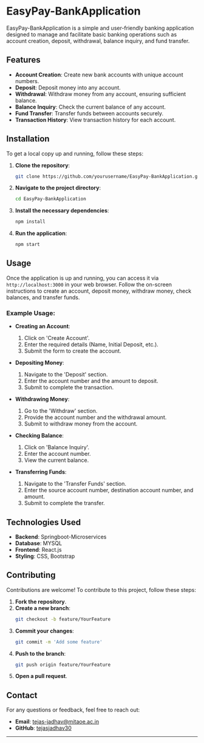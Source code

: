

# EasyPay-BankApplication

EasyPay-BankApplication is a simple and user-friendly banking application designed to manage and facilitate basic banking operations such as account creation, deposit, withdrawal, balance inquiry, and fund transfer.



## Features
- **Account Creation**: Create new bank accounts with unique account numbers.
- **Deposit**: Deposit money into any account.
- **Withdrawal**: Withdraw money from any account, ensuring sufficient balance.
- **Balance Inquiry**: Check the current balance of any account.
- **Fund Transfer**: Transfer funds between accounts securely.
- **Transaction History**: View transaction history for each account.

## Installation
To get a local copy up and running, follow these steps:

1. **Clone the repository**:
   ```bash
   git clone https://github.com/yourusername/EasyPay-BankApplication.git
   ```

2. **Navigate to the project directory**:
   ```bash
   cd EasyPay-BankApplication
   ```

3. **Install the necessary dependencies**:
   ```bash
   npm install
   ```

4. **Run the application**:
   ```bash
   npm start
   ```

## Usage
Once the application is up and running, you can access it via `http://localhost:3000` in your web browser. Follow the on-screen instructions to create an account, deposit money, withdraw money, check balances, and transfer funds.

### Example Usage:
- **Creating an Account**:
  1. Click on 'Create Account'.
  2. Enter the required details (Name, Initial Deposit, etc.).
  3. Submit the form to create the account.

- **Depositing Money**:
  1. Navigate to the 'Deposit' section.
  2. Enter the account number and the amount to deposit.
  3. Submit to complete the transaction.

- **Withdrawing Money**:
  1. Go to the 'Withdraw' section.
  2. Provide the account number and the withdrawal amount.
  3. Submit to withdraw money from the account.

- **Checking Balance**:
  1. Click on 'Balance Inquiry'.
  2. Enter the account number.
  3. View the current balance.

- **Transferring Funds**:
  1. Navigate to the 'Transfer Funds' section.
  2. Enter the source account number, destination account number, and amount.
  3. Submit to complete the transfer.

## Technologies Used
- **Backend**: Springboot-Microservices
- **Database**: MYSQL
- **Frontend**: React.js
- **Styling**: CSS, Bootstrap

## Contributing
Contributions are welcome! To contribute to this project, follow these steps:

1. **Fork the repository**.
2. **Create a new branch**:
   ```bash
   git checkout -b feature/YourFeature
   ```
3. **Commit your changes**:
   ```bash
   git commit -m 'Add some feature'
   ```
4. **Push to the branch**:
   ```bash
   git push origin feature/YourFeature
   ```
5. **Open a pull request**.

## Contact
For any questions or feedback, feel free to reach out:

- **Email**: tejas-jadhav@mitaoe.ac.in
- **GitHub**: [tejasjadhav30](https://github.com/tejasjadhav30)


---
